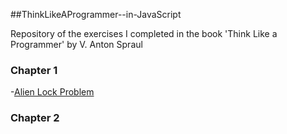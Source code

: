 ##ThinkLikeAProgrammer--in-JavaScript 

Repository of the exercises I completed in the book 'Think Like a Programmer' by V. Anton Spraul

### Chapter 1

-[Alien Lock Problem](chapter_1/alien_lock_problem-think_like_a_programmer.pdf) 

### Chapter 2

